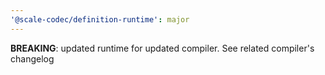 ```yaml
---
'@scale-codec/definition-runtime': major
---
```


**BREAKING**: updated runtime for updated compiler. See related compiler's changelog
